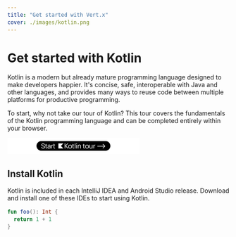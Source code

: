 ```yaml
---
title: "Get started with Vert.x"
cover: ./images/kotlin.png
---
```


# Get started with Kotlin

Kotlin is a modern but already mature programming language designed to make developers happier. It's concise, safe, interoperable with Java and other languages, and provides many ways to reuse code between multiple platforms for productive programming.

To start, why not take our tour of Kotlin? This tour covers the fundamentals of the Kotlin programming language and can be completed entirely within your browser.

![Start the Kotlin tour](./image.png)

## Install Kotlin

Kotlin is included in each IntelliJ IDEA and Android Studio release. Download and install one of these IDEs to start using Kotlin.

```kt
fun foo(): Int {
  return 1 + 1
}
```
